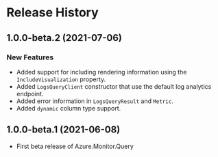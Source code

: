 # Release History

## 1.0.0-beta.2 (2021-07-06)

### New Features

- Added support for including rendering information using the `IncludeVisualization` property.
- Added `LogsQueryClient` constructor that use the default log analytics endpoint.
- Added error information in `LogsQueryResult` and `Metric`.
- Added `dynamic` column type support.

## 1.0.0-beta.1 (2021-06-08)

- First beta release of Azure.Monitor.Query
